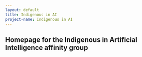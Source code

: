 ```yaml
---
layout: default
title: Indigenous in AI
project-name: Indigenous in AI
---
```


## Homepage for the Indigenous in Artificial Intelligence affinity group
